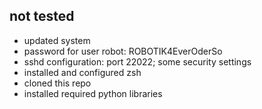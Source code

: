 ## not tested
- updated system
- password for user robot: ROBOTIK4EverOderSo
- sshd configuration: port 22022; some security settings
- installed and configured zsh
- cloned this repo
- installed required python libraries
